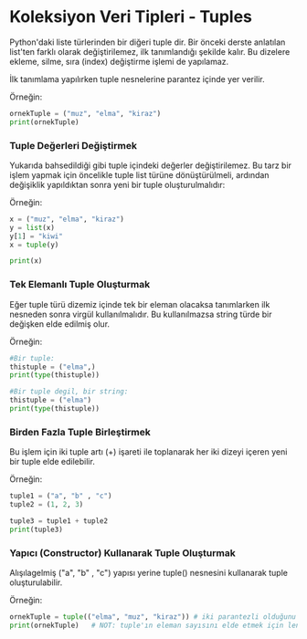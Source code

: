 # Koleksiyon Veri Tipleri - Tuples
Python'daki liste türlerinden bir diğeri tuple dir. Bir önceki derste anlatılan list'ten farklı olarak değiştirilemez, ilk tanımlandığı şekilde kalır. Bu dizelere ekleme, silme, sıra (index) değiştirme işlemi de yapılamaz.

İlk tanımlama yapılırken tuple nesnelerine parantez içinde yer verilir.

Örneğin:
```python
ornekTuple = ("muz", "elma", "kiraz")
print(ornekTuple)
```
### Tuple Değerleri Değiştirmek
Yukarıda bahsedildiği gibi tuple içindeki değerler değiştirilemez. Bu tarz bir işlem yapmak için öncelikle tuple list türüne dönüştürülmeli, ardından değişiklik yapıldıktan sonra yeni bir tuple oluşturulmalıdır:

Örneğin:
```python
x = ("muz", "elma", "kiraz")
y = list(x)
y[1] = "kiwi"
x = tuple(y)

print(x)
```

### Tek Elemanlı Tuple Oluşturmak
Eğer tuple türü dizemiz içinde tek bir eleman olacaksa tanımlarken ilk nesneden sonra virgül kullanılmalıdır. Bu kullanılmazsa string türde bir değişken elde edilmiş olur.

Örneğin:
```python
#Bir tuple:
thistuple = ("elma",)
print(type(thistuple))

#Bir tuple degil, bir string:
thistuple = ("elma")
print(type(thistuple))
```

### Birden Fazla Tuple Birleştirmek
Bu işlem için iki tuple artı (+) işareti ile toplanarak her iki dizeyi içeren yeni bir tuple elde edilebilir.

Örneğin:
```python
tuple1 = ("a", "b" , "c")
tuple2 = (1, 2, 3)

tuple3 = tuple1 + tuple2
print(tuple3)
```

### Yapıcı (Constructor) Kullanarak Tuple Oluşturmak
Alışılagelmiş ("a", "b" , "c") yapısı yerine tuple() nesnesini kullanarak tuple oluşturulabilir.

Örneğin:
```python
ornekTuple = tuple(("elma", "muz", "kiraz")) # iki parantezli olduğunu unutmayın
print(ornekTuple)   # NOT: tuple'ın eleman sayısını elde etmek için len() fonksiyonu kullanılabilir.
```

